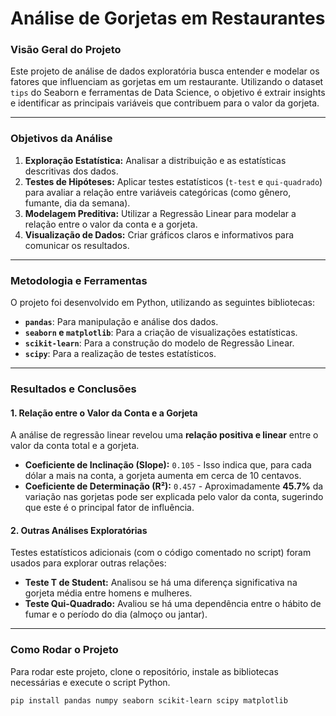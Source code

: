 # Análise de Gorjetas em Restaurantes

### Visão Geral do Projeto

Este projeto de análise de dados exploratória busca entender e modelar os fatores que influenciam as gorjetas em um restaurante. Utilizando o dataset `tips` do Seaborn e ferramentas de Data Science, o objetivo é extrair insights e identificar as principais variáveis que contribuem para o valor da gorjeta.

---

### Objetivos da Análise

1.  **Exploração Estatística:** Analisar a distribuição e as estatísticas descritivas dos dados.
2.  **Testes de Hipóteses:** Aplicar testes estatísticos (`t-test` e `qui-quadrado`) para avaliar a relação entre variáveis categóricas (como gênero, fumante, dia da semana).
3.  **Modelagem Preditiva:** Utilizar a Regressão Linear para modelar a relação entre o valor da conta e a gorjeta.
4.  **Visualização de Dados:** Criar gráficos claros e informativos para comunicar os resultados.

---

### Metodologia e Ferramentas

O projeto foi desenvolvido em Python, utilizando as seguintes bibliotecas:

* **`pandas`**: Para manipulação e análise dos dados.
* **`seaborn` e `matplotlib`**: Para a criação de visualizações estatísticas.
* **`scikit-learn`**: Para a construção do modelo de Regressão Linear.
* **`scipy`**: Para a realização de testes estatísticos.

---

### Resultados e Conclusões

#### **1. Relação entre o Valor da Conta e a Gorjeta**

A análise de regressão linear revelou uma **relação positiva e linear** entre o valor da conta total e a gorjeta.


* **Coeficiente de Inclinação (Slope):** `0.105` - Isso indica que, para cada dólar a mais na conta, a gorjeta aumenta em cerca de 10 centavos.
* **Coeficiente de Determinação (R²):** `0.457` - Aproximadamente **45.7%** da variação nas gorjetas pode ser explicada pelo valor da conta, sugerindo que este é o principal fator de influência.

#### **2. Outras Análises Exploratórias**

Testes estatísticos adicionais (com o código comentado no script) foram usados para explorar outras relações:

* **Teste T de Student:** Analisou se há uma diferença significativa na gorjeta média entre homens e mulheres.
* **Teste Qui-Quadrado:** Avaliou se há uma dependência entre o hábito de fumar e o período do dia (almoço ou jantar).

---

### Como Rodar o Projeto

Para rodar este projeto, clone o repositório, instale as bibliotecas necessárias e execute o script Python.

```bash
pip install pandas numpy seaborn scikit-learn scipy matplotlib
